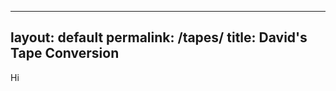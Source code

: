 ----------
layout: default
permalink: /tapes/
title: David's Tape Conversion
----------

<p> Hi </p>
